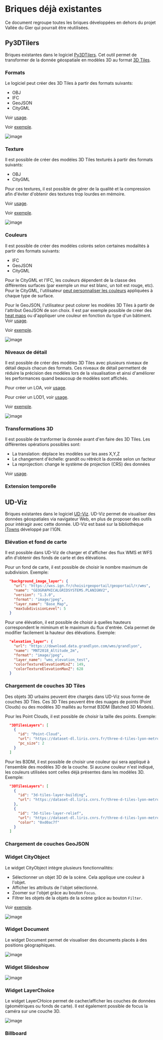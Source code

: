 # Briques déjà existantes

Ce document regroupe toutes les briques développées en dehors du projet Vallée du Gier qui pourrait être réutilisées.

## Py3DTilers

Briques existantes dans le logiciel [Py3DTilers](https://github.com/VCityTeam/py3dtilers). Cet outil permet de transformer de la donnée géospatiale en modèles 3D au format [3D Tiles](https://github.com/CesiumGS/3d-tiles/tree/main/specification).

### Formats

Le logiciel peut créer des 3D Tiles à partir des formats suivants:

- OBJ
- IFC
- GeoJSON
- CityGML

Voir [usage](https://github.com/VCityTeam/py3dtilers#usage).

Voir [exemple](https://py3dtilers-demo.vcityliris.data.alpha.grandlyon.com/html/all_lyon.html).

![image](https://user-images.githubusercontent.com/32875283/189298423-ce904c9a-6ad0-4aee-95d4-564888d01a27.png)

### Texture

Il est possible de créer des modèles 3D Tiles texturés à partir des formats suivants:

- OBJ
- CityGML

Pour ces textures, il est possible de gérer de la qualité et la compression afin d'éviter d'obtenir des textures trop lourdes en mémoire.

Voir [usage](https://github.com/VCityTeam/py3dtilers/tree/master/py3dtilers/Common#with-texture).

Voir [exemple](https://py3dtilers-demo.vcityliris.data.alpha.grandlyon.com/html/textured.html).

![image](https://user-images.githubusercontent.com/32875283/189297589-a076d04f-1334-40ae-9f8b-2b7bc84c7718.png)

### Couleurs

Il est possible de créer des modèles colorés selon certaines modalités à partir des formats suivants:

- IFC
- GeoJSON
- CityGML

Pour le CityGML et l'IFC, les couleurs dépendent de la classe des différentes surfaces (par exemple un mur est blanc, un toit est rouge, etc). Pour le CityGML, l'utilisateur [peut personnaliser les couleurs](https://github.com/VCityTeam/py3dtilers/tree/master/py3dtilers/CityTiler#color) appliquées à chaque type de surface.

Pour le GeoJSON, l'utilisateur peut colorer les modèles 3D Tiles à partir de l'attribut GeoJSON de son choix. Il est par exemple possible de créer des [heat maps](https://fr.wikipedia.org/wiki/Heat_map) ou d'appliquer une couleur en fonction du type d'un bâtiment. Voir [usage](https://github.com/VCityTeam/py3dtilers/tree/master/py3dtilers/GeojsonTiler#color).

Voir [exemple](https://py3dtilers-demo.vcityliris.data.alpha.grandlyon.com/html/height_color.html).

![image](https://user-images.githubusercontent.com/32875283/189297922-20cc54cc-e1c8-4e51-a255-d573d248d7fa.png)

### Niveaux de détail

Il est possible de créer des modèles 3D Tiles avec plusieurs niveaux de détail depuis chacun des formats. Ces niveaux de détail permettent de réduire la précision des modèles lors de la visualisation et ainsi d'améliorer les performances quand beaucoup de modèles sont affichés.

Pour créer un LOA, voir [usage](https://github.com/VCityTeam/py3dtilers/tree/master/py3dtilers/Common#loa).

Pour créer un LOD1, voir [usage](https://github.com/VCityTeam/py3dtilers/tree/master/py3dtilers/Common#lod1).

Voir [exemple](https://py3dtilers-demo.vcityliris.data.alpha.grandlyon.com/html/all_lyon_lods.html).

![image](https://user-images.githubusercontent.com/32875283/189298146-d4415009-21f2-47e6-b8c1-eb56a53c4220.png)

### Transformations 3D

Il est possible de tranformer la donnée avant d'en faire des 3D Tiles. Les différentes opérations possibles sont:

- La translation: déplace les modèles sur les axes X,Y,Z
- Le changement d'échelle: grandit ou rétrécit la donnée selon un facteur
- La reprojection: change le système de projection (CRS) des données

Voir [usage](https://github.com/VCityTeam/py3dtilers/tree/master/py3dtilers/Common#3d-transformations).

### Extension temporelle

## UD-Viz

Briques existantes dans le logiciel [UD-Viz](https://github.com/VCityTeam/UD-Viz). UD-Viz permet de visualiser des données géospatiales via navigateur Web, en plus de proposer des outils pour intéragir avec cette donnée. UD-Viz est basé sur la bibliothèque [iTowns](https://github.com/iTowns/itowns) développé par l'IGN.

### Elévation et fond de carte

Il est possible dans UD-Viz de charger et d'afficher des flux WMS et WFS afin d'obtenir des fonds de carte et des élévations.

Pour un fond de carte, il est possible de choisir le nombre maximum de subdivision. Exemple:

```json
  "background_image_layer": {
    "url": "https://wxs.ign.fr/choisirgeoportail/geoportail/r/wms",
    "name": "GEOGRAPHICALGRIDSYSTEMS.PLANIGNV2",
    "version": "1.3.0",
    "format": "image/jpeg",
    "layer_name": "Base_Map",
    "maxSubdivisionLevel": 5
  }
```

Pour une élévation, il est possible de choisir à quelles hauteurs correspondent le miminum et le maximum du flux d'entrée. Cela permet de modifier facilement la hauteur des élévations. Exemple:

```json
  "elevation_layer": {
    "url": "https://download.data.grandlyon.com/wms/grandlyon",
    "name": "MNT2018_Altitude_2m",
    "format": "image/jpeg",
    "layer_name": "wms_elevation_test",
    "colorTextureElevationMinZ": 149,
    "colorTextureElevationMaxZ": 628
  }
```

### Chargement de couches 3D Tiles

Des objets 3D urbains peuvent être chargés dans UD-Viz sous forme de couches 3D Tiles. Ces 3D Tiles peuvent être des nuages de points (Point Clouds) ou des modèles 3D maillés au format B3DM (Batched 3D Models).

Pour les Point Clouds, il est possible de choisir la taille des points. Exemple:

```json
  "3DTilesLayers": [
    {
      "id": "Point-Cloud",
      "url": "https://dataset-dl.liris.cnrs.fr/three-d-tiles-lyon-metropolis/2018/Point_Cloud_Lyon_2018/tileset.json",
      "pc_size": 2
    }
  ]
```

Pour les B3DM, il est possible de choisir une couleur qui sera appliqué à l'ensemble des modèles 3D de la couche. Si aucune couleur n'est indiqué, les couleurs utilisées sont celles déjà présentes dans les modèles 3D. Exemple:

```json
  "3DTilesLayers": [
    {
      "id": "3d-tiles-layer-building",
      "url": "https://dataset-dl.liris.cnrs.fr/three-d-tiles-lyon-metropolis/2018/Lyon_2018/tileset.json"
    },
    {
      "id": "3d-tiles-layer-relief",
      "url": "https://dataset-dl.liris.cnrs.fr/three-d-tiles-lyon-metropolis/Demo/UD-Demo-vcity-py3dtilers-lyon/Lyon_2018_Relief_TileSet/tileset.json",
      "color": "0xd0ac7f"
    }
  ]
```

### Chargement de couches GeoJSON

### Widget CityObject

Le widget CityObject intègre plusieurs fonctionnalités:

- Sélectionner un objet 3D de la scène. Cela applique une couleur à l'objet.
- Afficher les attributs de l'objet sélectionné.
- Zoomer sur l'objet grâce au bouton `Focus`.
- Filtrer les objets de la objets de la scène grâce au bouton `Filter`.

Voir [exemple](https://ud-viz.vcityliris.data.alpha.grandlyon.com/examples/CityObjectWidget/example.html).

![image](https://user-images.githubusercontent.com/32875283/189299959-744c3314-c64f-4827-9084-dd233bd22250.png)

### Widget Document

Le widget Document permet de visualiser des documents placés à des positions géographiques.

![image](https://user-images.githubusercontent.com/32875283/195586644-19173c1a-253f-449e-b42a-e301c2ace025.png)

### Widget Slideshow

![image](https://user-images.githubusercontent.com/32875283/195586732-43771017-e83b-4482-a387-12492d780300.png)

### Widget LayerChoice

Le widget LayerCHoice permet de cacher/afficher les couches de données (géométriques ou fonds de carte). Il est également possible de focus la caméra sur une couche 3D.

![image](https://user-images.githubusercontent.com/32875283/195586360-5598fd98-ea88-4335-84be-47ee98ed886d.png)

### Billboard
